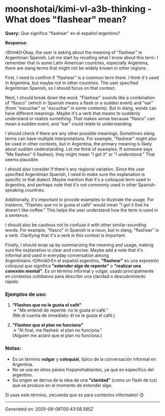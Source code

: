 # moonshotai/kimi-vl-a3b-thinking - What does "flashear" mean?

**Query:** Que significa "flashear" en el español argentino?



**Response:**

◁think▷Okay, the user is asking about the meaning of "flashear" in Argentinian Spanish. Let me start by recalling what I know about this term. I remember that in some Latin American countries, especially Argentina, there are slang terms that might not be widely known in other regions.

First, I need to confirm if "flashear" is a common term there. I think it's used in Argentina, but maybe not in other countries. The user specified Argentinian Spanish, so I should focus on that context.

Next, I should break down the word. "Flashear" sounds like a combination of "flasco" (which in Spanish means a flash or a sudden event) and "ear" (from "escuchar" or "escuchar" in some contexts). But in slang, words can have different meanings. Maybe it's a verb that means to suddenly understand or realize something. That makes sense because "flasco" can mean a sudden event, and "ear" could relate to understanding.

I should check if there are any other possible meanings. Sometimes slang terms can have multiple interpretations. For example, "flashear" might also be used in other contexts, but in Argentina, the primary meaning is likely about sudden understanding. Let me think of examples. If someone says "Me flasheo" (I flasheo), they might mean "I got it" or "I understood." That seems plausible.

I should also consider if there's any regional variation. Since the user specified Argentinian Spanish, I need to make sure the explanation is specific to that dialect. Maybe mention that it's a colloquial term used in Argentina, and perhaps note that it's not commonly used in other Spanish-speaking countries.

Additionally, it's important to provide examples to illustrate the usage. For instance, "Flasheo que no le gusta el café" would mean "I got it that he doesn't like coffee." This helps the user understand how the term is used in a sentence.

I should also be cautious not to confuse it with other similar-sounding words. For example, "flasco" in Spanish is a noun, but in slang, "flashear" is a verb. Clarifying that it's a verb in this context is important.

Finally, I should wrap up by summarizing the meaning and usage, making sure the explanation is clear and concise. Maybe add a note that it's informal and used in everyday conversation among Argentinians.◁/think▷En el español argentino, **"flashear"** es una expresión coloquial que significa **"entender algo de repente"** o **"realizar una conexión mental"**. Es un término informal y vulgar, usado principalmente en contextos cotidianos para describir una claridad o descubrimiento rápido. 

### Ejemplos de uso:
1. **"Flasheo que no le gusta el café"**  
   → "Me entendí de repente: no le gusta el café."  
   (Me di cuenta de inmediato: él no le gusta el café.)

2. **"Flasheo que el plan no funciona"**  
   → "Al final, me flasheé: el plan no funciona."  
   (Alguien me aclaró que el plan no funciona.)

### Notas:
- Es un término **vulgar** y **coloquial**, típico de la conversación informal en Argentina.
- No se usa en otros países hispanohablantes, ya que es específico del argentino.
- Su origen se deriva de la idea de una **"claridad"** (como un flash de luz) que se produce en el momento de entender algo.

Si usas este término, ¡recuerda que es para contextos informales! 😊

---
*Generated on: 2025-08-08T00:43:58.585Z*
